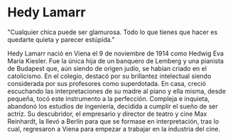 # Hedy Lamarr

"Cualquier chica puede ser glamurosa. Todo lo que tienes que hacer es quedarte quieta y parecer estúpida."

Hedy Lamarr nació en Viena el 9 de noviembre de 1914 como Hedwig Eva Maria Kiesler. Fue la única hija de un banquero de Lemberg  y una pianista de Budapest que, aún siendo de origen judío, se habían criado en el catolicismo. En el colegio, destacó por su brillantez intelectual siendo considerada por sus profesores como superdotada. En casa, creció escuchando las interpretaciones de su madre al piano y ella misma, desde pequeña, tocó este instrumento a la perfección. Compleja e inquieta, abandonó los estudios de ingeniería, decidida a cumplir el sueño de ser actriz. Su descubridor, el empresario y director de teatro y cine Max Reinhardt, la llevó a Berlín para que se formase en interpretación, tras lo cual, regresaron a Viena para empezar a trabajar en la industria del cine. 
